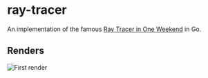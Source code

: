 # ray-tracer
An implementation of the famous [Ray Tracer in One Weekend](https://raytracing.github.io/books/RayTracingInOneWeekend.html) in Go.

## Renders

![First render](imgs/img1.ppm)